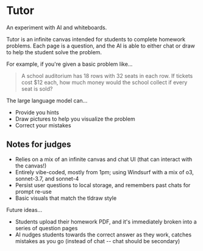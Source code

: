 # Tutor

An experiment with AI and whiteboards.

Tutor is an infinite canvas intended for students to complete homework problems. Each page is a question, and the AI is able to either chat or draw to help the student solve the problem.

For example, if you're given a basic problem like...

> A school auditorium has 18 rows with 32 seats in each row. If tickets cost $12 each, how much money would the school collect if every seat is sold?

The large language model can...

- Provide you hints
- Draw pictures to help you visualize the problem
- Correct your mistakes

## Notes for judges

- Relies on a mix of an infinite canvas and chat UI (that can interact with the canvas!)
- Entirely vibe-coded, mostly from 1pm; using Windsurf with a mix of o3, sonnet-3.7, and sonnet-4
- Persist user questions to local storage, and remembers past chats for prompt re-use
- Basic visuals that match the tldraw style

Future ideas...

- Students upload their homework PDF, and it's immediately broken into a series of question pages
- AI nudges students towards the correct answer as they work, catches mistakes as you go (instead of chat -- chat should be secondary)
